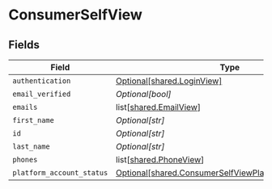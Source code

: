 # ConsumerSelfView


## Fields

| Field                                                                                                                      | Type                                                                                                                       | Required                                                                                                                   | Description                                                                                                                |
| -------------------------------------------------------------------------------------------------------------------------- | -------------------------------------------------------------------------------------------------------------------------- | -------------------------------------------------------------------------------------------------------------------------- | -------------------------------------------------------------------------------------------------------------------------- |
| `authentication`                                                                                                           | [Optional[shared.LoginView]](undefined/models/shared/loginview.md)                                                         | :heavy_minus_sign:                                                                                                         | N/A                                                                                                                        |
| `email_verified`                                                                                                           | *Optional[bool]*                                                                                                           | :heavy_minus_sign:                                                                                                         | N/A                                                                                                                        |
| `emails`                                                                                                                   | list[[shared.EmailView](undefined/models/shared/emailview.md)]                                                             | :heavy_minus_sign:                                                                                                         | N/A                                                                                                                        |
| `first_name`                                                                                                               | *Optional[str]*                                                                                                            | :heavy_minus_sign:                                                                                                         | N/A                                                                                                                        |
| `id`                                                                                                                       | *Optional[str]*                                                                                                            | :heavy_minus_sign:                                                                                                         | N/A                                                                                                                        |
| `last_name`                                                                                                                | *Optional[str]*                                                                                                            | :heavy_minus_sign:                                                                                                         | N/A                                                                                                                        |
| `phones`                                                                                                                   | list[[shared.PhoneView](undefined/models/shared/phoneview.md)]                                                             | :heavy_minus_sign:                                                                                                         | N/A                                                                                                                        |
| `platform_account_status`                                                                                                  | [Optional[shared.ConsumerSelfViewPlatformAccountStatus]](undefined/models/shared/consumerselfviewplatformaccountstatus.md) | :heavy_minus_sign:                                                                                                         | N/A                                                                                                                        |